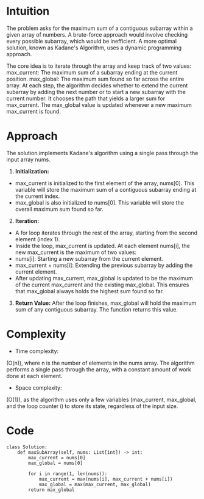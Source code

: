 # Intuition
<!-- Describe your first thoughts on how to solve this problem. -->
The problem asks for the maximum sum of a contiguous subarray within a given array of numbers. A brute-force approach would involve checking every possible subarray, which would be inefficient. A more optimal solution, known as Kadane's Algorithm, uses a dynamic programming approach. 

The core idea is to iterate through the array and keep track of two values:
max_current: The maximum sum of a subarray ending at the current position.
max_global: The maximum sum found so far across the entire array. 
At each step, the algorithm decides whether to extend the current subarray by adding the next number or to start a new subarray with the current number. It chooses the path that yields a larger sum for max_current. The max_global value is updated whenever a new maximum max_current is found.

# Approach
<!-- Describe your approach to solving the problem. -->
The solution implements Kadane's algorithm using a single pass through the input array nums.
1. **Initialization:**
- max_current is initialized to the first element of the array, nums[0]. This variable will store the maximum sum of a contiguous subarray ending at the current index.
- max_global is also initialized to nums[0]. This variable will store the overall maximum sum found so far.
2. **Iteration:**
- A for loop iterates through the rest of the array, starting from the second element (index 1).
- Inside the loop, max_current is updated. At each element nums[i], the new max_current is the maximum of two values:
- nums[i]: Starting a new subarray from the current element.
- max_current + nums[i]: Extending the previous subarray by adding the current element.
- After updating max_current, max_global is updated to be the maximum of the current max_current and the existing max_global. This ensures that max_global always holds the highest sum found so far.
3. **Return Value:**
After the loop finishes, max_global will hold the maximum sum of any contiguous subarray. The function returns this value. 

# Complexity
- Time complexity:
<!-- Add your time complexity here, e.g. $$O(n)$$ -->
\(O(n)\), where n is the number of elements in the nums array. The algorithm performs a single pass through the array, with a constant amount of work done at each element.

- Space complexity:
<!-- Add your space complexity here, e.g. $$O(n)$$ -->
\(O(1)\), as the algorithm uses only a few variables (max_current, max_global, and the loop counter i) to store its state, regardless of the input size.

# Code
```python3 []
class Solution:
    def maxSubArray(self, nums: List[int]) -> int:
        max_current = nums[0]
        max_global = nums[0]

        for i in range(1, len(nums)):
            max_current = max(nums[i], max_current + nums[i])
            max_global = max(max_current, max_global)
        return max_global
```
